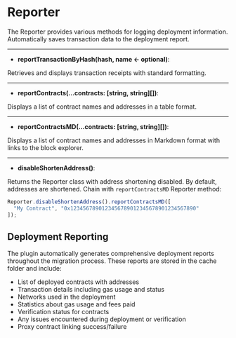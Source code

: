 # Reporter

The Reporter provides various methods for logging deployment information.
Automatically saves transaction data to the deployment report.

---

- **reportTransactionByHash(hash, name <- optional)**:

Retrieves and displays transaction receipts with standard formatting.

---

- **reportContracts(...contracts: [string, string][])**: 

Displays a list of contract names and addresses in a table format.

---

- **reportContractsMD(...contracts: [string, string][])**: 

Displays a list of contract names and addresses in Markdown format with links to the block explorer.

---

- **disableShortenAddress()**:

Returns the Reporter class with address shortening disabled. By default, addresses are shortened. Chain with `reportContractsMD` Reporter method:

```typescript
Reporter.disableShortenAddress().reportContractsMD([
  "My Contract", "0x1234567890123456789012345678901234567890"
]);
```

## Deployment Reporting

The plugin automatically generates comprehensive deployment reports throughout the migration process. 
These reports are stored in the cache folder and include:

* List of deployed contracts with addresses
* Transaction details including gas usage and status
* Networks used in the deployment
* Statistics about gas usage and fees paid
* Verification status for contracts
* Any issues encountered during deployment or verification
* Proxy contract linking success/failure
